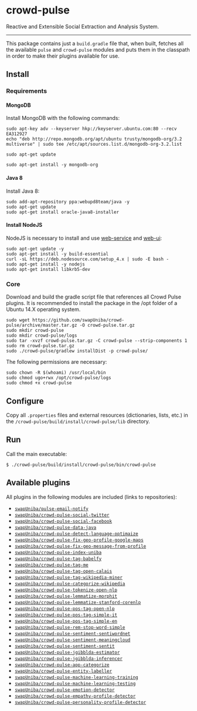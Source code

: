 crowd-pulse
===========

Reactive and Extensible Social Extraction and Analysis System.

-----------

This package contains just a `build.gradle` file that, when built, fetches all the available
`pulse` and `crowd-pulse` modules and puts them in the classpath in order to make their plugins
available for use.

## Install

### Requirements
#### MongoDB
Install MongoDB with the following commands:

```shell
sudo apt-key adv --keyserver hkp://keyserver.ubuntu.com:80 --recv EA312927
echo "deb http://repo.mongodb.org/apt/ubuntu trusty/mongodb-org/3.2 multiverse" | sudo tee /etc/apt/sources.list.d/mongodb-org-3.2.list

sudo apt-get update

sudo apt-get install -y mongodb-org
```

#### Java 8
Install Java 8:

```shell
sudo add-apt-repository ppa:webupd8team/java -y
sudo apt-get update
sudo apt-get install oracle-java8-installer
```

#### Install NodeJS
NodeJS is necessary to install and use [web-service](https://github.com/swapUniba/crowd-pulse-web-service) and [web-ui](https://github.com/swapUniba/crowd-pulse-web-ui):

```shell
sudo apt-get update -y
sudo apt-get install -y build-essential
curl -sL https://deb.nodesource.com/setup_4.x | sudo -E bash -
sudo apt-get install -y nodejs
sudo apt-get install libkrb5-dev
```

### Core

Download and build the gradle script file that references all Crowd Pulse plugins. It is recommended to install the package in the /opt folder of a Ubuntu 14.X operating system.

```shell
sudo wget https://github.com/swapUniba/crowd-pulse/archive/master.tar.gz -O crowd-pulse.tar.gz
sudo mkdir crowd-pulse
sudo mkdir crowd-pulse/logs
sudo tar -xvzf crowd-pulse.tar.gz -C crowd-pulse --strip-components 1
sudo rm crowd-pulse.tar.gz
sudo ./crowd-pulse/gradlew installDist -p crowd-pulse/
```

The following permissions are necessary:

```shell
sudo chown -R $(whoami) /usr/local/bin
sudo chmod ugo+rwx /opt/crowd-pulse/logs 
sudo chmod +x crowd-pulse
```


## Configure

Copy all `.properties` files and external resources (dictionaries, lists, etc.) in the
`/crowd-pulse/build/install/crowd-pulse/lib` directory.

## Run

Call the main executable:

```shell
$ ./crowd-pulse/build/install/crowd-pulse/bin/crowd-pulse
```

## Available plugins

All plugins in the following modules are included (links to repositories):

* [`swapUniba/pulse-email-notify`](https://github.com/swapUniba/pulse-email-notify)
* [`swapUniba/crowd-pulse-social-twitter`](https://github.com/swapUniba/crowd-pulse-social-twitter)
* [`swapUniba/crowd-pulse-social-facebook`](https://github.com/swapUniba/crowd-pulse-social-facebook)
* [`swapUniba/crowd-pulse-data-java`](https://github.com/swapUniba/crowd-pulse-data-java)
* [`swapUniba/crowd-pulse-detect-language-optimaize`](https://github.com/swapUniba/crowd-pulse-detect-language-optimaize)
* [`swapUniba/crowd-pulse-fix-geo-profile-google-maps`](https://github.com/swapUniba/crowd-pulse-fix-geo-profile-google-maps)
* [`swapUniba/crowd-pulse-fix-geo-message-from-profile`](https://github.com/swapUniba/crowd-pulse-fix-geo-message-from-profile)
* [`swapUniba/crowd-pulse-index-uniba`](https://github.com/swapUniba/crowd-pulse-index-uniba)
* [`swapUniba/crowd-pulse-tag-babelfy`](https://github.com/swapUniba/crowd-pulse-tag-babelfy)
* [`swapUniba/crowd-pulse-tag-me`](https://github.com/swapUniba/crowd-pulse-tag-me)
* [`swapUniba/crowd-pulse-tag-open-calais`](https://github.com/swapUniba/crowd-pulse-tag-open-calais)
* [`swapUniba/crowd-pulse-tag-wikipedia-miner`](https://github.com/swapUniba/crowd-pulse-tag-wikipedia-miner)
* [`swapUniba/crowd-pulse-categorize-wikipedia`](https://github.com/swapUniba/crowd-pulse-categorize-wikipedia)
* [`swapUniba/crowd-pulse-tokenize-open-nlp`](https://github.com/swapUniba/crowd-pulse-tokenize-open-nlp)
* [`swapUniba/crowd-pulse-lemmatize-morphit`](https://github.com/swapUniba/crowd-pulse-lemmatize-morphit)
* [`swapUniba/crowd-pulse-lemmatize-stanford-corenlp`](https://github.com/swapUniba/crowd-pulse-lemmatize-stanford-corenlp)
* [`swapUniba/crowd-pulse-pos-tag-open-nlp`](https://github.com/swapUniba/crowd-pulse-pos-tag-open-nlp)
* [`swapUniba/crowd-pulse-pos-tag-simple-it`](https://github.com/swapUniba/crowd-pulse-pos-tag-simple-it)
* [`swapUniba/crowd-pulse-pos-tag-simple-en`](https://github.com/swapUniba/crowd-pulse-pos-tag-simple-en)
* [`swapUniba/crowd-pulse-rem-stop-word-simple`](https://github.com/swapUniba/crowd-pulse-rem-stop-word-simple)
* [`swapUniba/crowd-pulse-sentiment-sentiwordnet`](https://github.com/swapUniba/crowd-pulse-sentiment-sentiwordnet)
* [`swapUniba/crowd-pulse-sentiment-meaningcloud`](https://github.com/swapUniba/crowd-pulse-sentiment-meaningcloud)
* [`swapUniba/crowd-pulse-sentiment-sentit`](https://github.com/swapUniba/crowd-pulse-sentiment-sentit)
* [`swapUniba/crowd-pulse-jgibblda-estimator`](https://github.com/swapUniba/crowd-pulse-jgibblda-estimator)
* [`swapUniba/crowd-pulse-jgibblda-inferencer`](https://github.com/swapUniba/crowd-pulse-jgibblda-inferencer)
* [`swapUniba/crowd-pulse-app-categorize`](https://github.com/swapUniba/crowd-pulse-app-categorize)
* [`swapUniba/crowd-pulse-entity-labeller`](https://github.com/swapUniba/crowd-pulse-entity-labeller)
* [`swapUniba/crowd-pulse-machine-learning-training`](https://github.com/swapUniba/crowd-pulse-machine-learning-training)
* [`swapUniba/crowd-pulse-machine-learning-testing`](https://github.com/swapUniba/crowd-pulse-machine-learning-testing)
* [`swapUniba/crowd-pulse-emotion-detector`](https://github.com/swapUniba/crowd-pulse-emotion-detector)
* [`swapUniba/crowd-pulse-empathy-profile-detector`](https://github.com/swapUniba/crowd-pulse-empathy-profile-detector)
* [`swapUniba/crowd-pulse-personality-profile-detector`](https://github.com/swapUniba/crowd-pulse-personality-profile-detector)


